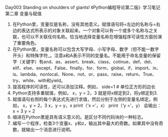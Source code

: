 Day003
Standing on shoulders of giants!
《Python编程导论第二版》学习笔记
第二章  变量与赋值
1. 在Python里，变量仅是名称，没有其他意义。赋值语句将=左边的名称与=右边的表达式所表示的对象关联起来。一个对象可以有一个或多个名称与之关联，也可以不关联任何名称。恰当地选择变量名称在增强程序可读性方面扮演了重要角色。
2. 在Python里，变量名称可以包含大写字母、小写字母、数字（但不能一数字开头）和特殊字符_。注意a和A表示不同的变量名。不能用于命名变量的保留字（关键字）有and、as、assert、break、class、cotinue、def、del、elif、else、except、False、finally、for、form、global、if、import、in、is、lambda、nonlocal、None、not、or、pass、raise、return、True、try、while、with和yield。
3. 提高程序的可读性，还可以添加注释。例如，
side=1 # 单位正方形的边长
4. Python支持多重赋值，例如，
x，y = 2，3
就是将x绑定到2，将y绑定到3.
5. 赋值语句右侧的每个表达式先进行求值，然后分别于左侧的变量名绑定。例如，
x，y = 2，3
x，y = y，x
print（‘x =’，x）
print（‘y =’，y）
会输出：
x = 3
y = 2
6. 缩进在Python里是具有语义意义的。是区分不同代码块的一种标志。
7. 编写一个程序，检查3个变量x、y和z，输出其中最大的奇数。如果其中没有奇数，就输出一个消息进行说明。
